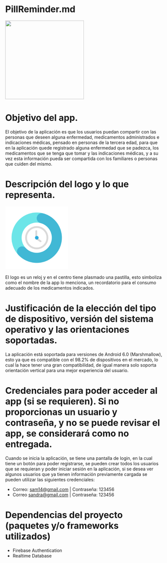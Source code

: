 # PillReminder.md

<img src="https://1000marcas.net/wp-content/uploads/2020/01/iPhone-logo.png" width="250" height="250" />

# Objetivo del app.

El objetivo de la aplicación es que los usuarios puedan compartir con las personas que deseen alguna enfermedad, medicamentos administrados e indicaciones médicas, pensado en personas de la tercera edad, para que en la aplicación quede registrado alguna enfermedad que se padezca, los medicamentos que se tenga que tomar y las indicaciones médicas, y a su vez esta información pueda ser compartida con los familiares o personas que cuiden del mismo.

# Descripción del logo y lo que representa.

<img src="https://github.com/sammts/PillReminder_Android/blob/master/app/src/main/res/drawable/logo_sn.png" width="200" height="200" />

El logo es un reloj y en el centro tiene plasmado una pastilla, esto simboliza como el nombre de la app lo menciona, un recordatorio para el consumo adecuado de los medicamentos indicados.

# Justificación de la elección del tipo de dispositivo, versión del sistema operativo y las orientaciones soportadas.

La aplicación está soportada para versiones de Android 6.0 (Marshmallow), esto ya que es compatible con el 98.2% de dispositivos en el mercado, lo cual la hace tener una gran compatibilidad, de igual manera solo soporta orientación vertical para una mejor experiencia del usuario.

# Credenciales para poder acceder al app (si se requieren). Si no proporcionas un usuario y contraseña, y no se puede revisar el app, se considerará como no entregada.

Cuando se inicia la aplicación, se tiene una pantalla de login, en la cual tiene un botón para poder registrarse, se pueden crear todos los usuarios que se requieran y poder iniciar sesión en la aplicación, si se desea ver algunos usuarios que ya tienen información previamente cargada se pueden utilizar las siguientes credenciales:

- Correo: sam14@gmail.com | Contraseña: 123456
- Correo sandra@gmail.com | Contraseña: 123456

# Dependencias del proyecto (paquetes y/o frameworks utilizados)

- Firebase Authentication
- Realtime Database
